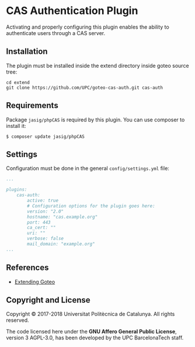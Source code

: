 # CAS Authentication Plugin

Activating and properly configuring this plugin enables the ability to
authenticate users through a CAS server.

## Installation

The plugin must be installed inside the extend directory inside goteo
source tree:

```
cd extend
git clone https://github.com/UPC/goteo-cas-auth.git cas-auth
```

## Requirements

Package `jasig/phpCAS` is required by this plugin. You can use composer
to install it:

```
$ composer update jasig/phpCAS
```

## Settings

Configuration must be done in the general `config/settings.yml` file:

```yaml
...

plugins:
    cas-auth:
        active: true
        # Configuration options for the plugin goes here:
        version: "2.0"
        hostname: "cas.example.org"
        port: 443
        ca_cert: ""
        uri: ""
        verbose: false
        mail_domain: "example.org"
...

```

## References

* [Extending Goteo](http://goteofoundation.github.io/goteo/docs/developers/extend.html)

## Copyright and License

Copyright © 2017-2018 Universitat Politècnica de Catalunya. All rights reserved.

The code licensed here under the **GNU Affero General Public License**,
version 3 AGPL-3.0, has been developed by the UPC BarcelonaTech staff.
